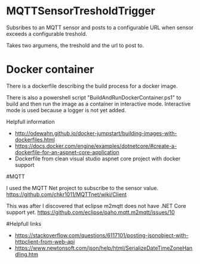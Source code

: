 # MQTTSensorTresholdTrigger

Subsribes to an MQTT sensor and posts to a configurable URL when sensor exceeds a configurable treshold.

Takes two argumens, the treshold and the url to post to.

# Docker container

There is a dockerfile describing the build process for a docker image.

There is also a powershell script "BuildAndRunDockerContainer.ps1" to build and then run the image as a container in interactive mode. Interactive mode is used because a logger is not yet added.

Helpfull information
- http://odewahn.github.io/docker-jumpstart/building-images-with-dockerfiles.html
- https://docs.docker.com/engine/examples/dotnetcore/#create-a-dockerfile-for-an-aspnet-core-application
- Dockerfile from clean visual studio aspnet core project with docker support

#MQTT

I used the MQTT Net project to subscribe to the sensor value.
https://github.com/chkr1011/MQTTnet/wiki/Client

This was after I discovered that eclipse m2mqtt does not have .NET Core support yet.
https://github.com/eclipse/paho.mqtt.m2mqtt/issues/10

#Helpfull links
- https://stackoverflow.com/questions/6117101/posting-jsonobject-with-httpclient-from-web-api
- https://www.newtonsoft.com/json/help/html/SerializeDateTimeZoneHandling.htm

